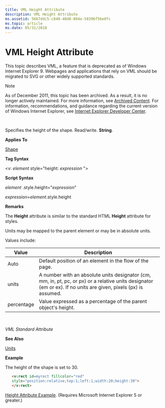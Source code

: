 ```yaml
---
title: VML Height Attribute
description: VML Height Attribute
ms.assetid: 5667ddc5-c840-40d8-894e-58396f56e0fc
ms.topic: article
ms.date: 05/31/2018
---
```


# VML Height Attribute

This topic describes VML, a feature that is deprecated as of Windows Internet Explorer 9. Webpages and applications that rely on VML should be migrated to SVG or other widely supported standards.

> [!Note]  
> As of December 2011, this topic has been archived. As a result, it is no longer actively maintained. For more information, see [Archived Content](https://docs.microsoft.com/previous-versions/windows/internet-explorer/ie-developer/). For information, recommendations, and guidance regarding the current version of Windows Internet Explorer, see [Internet Explorer Developer Center](https://msdn.microsoft.com/ie/).

 

Specifies the height of the shape. Read/write. **String**.

**Applies To**

[Shape](shape-element--vml.md)

**Tag Syntax**

<v: *element* style="height: *expression* ">

**Script Syntax**

*element* .style.height="*expression*"

*expression*=*element*.style.height

**Remarks**

The **Height** attribute is similar to the standard HTML **Height** attribute for styles.

Units may be mapped to the parent element or may be in absolute units.

Values include:



| Value      | Description                                                                                                                                                      |
|------------|------------------------------------------------------------------------------------------------------------------------------------------------------------------|
| Auto       | Default position of an element in the flow of the page.                                                                                                          |
| units      | A number with an absolute units designator (cm, mm, in, pt, pc, or px) or a relative units designator (em or ex). If no units are given, pixels (px) is assumed. |
| percentage | Value expressed as a percentage of the parent object's height.                                                                                                   |



 

*VML Standard Attribute*

**See Also**

[Units](msdn-online-vml-units.md)

**Example**

The height of the shape is set to 30.


```HTML
   <v:rect id=myrect fillcolor="red"
   style="position:relative;top:1;left:1;width:20;height:30">
   </v:rect>
```



[Height Attribute Example](https://docs.microsoft.com/previous-versions/bb229671(v%3dvs.85)). (Requires Microsoft Internet Explorer 5 or greater.)

 

 




